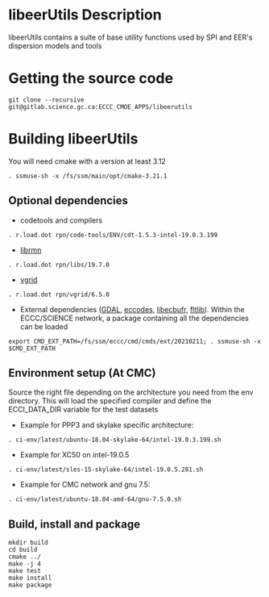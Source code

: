 # libeerUtils Description
libeerUtils contains a suite of base utility functions used by SPI and EER's dispersion models and tools

# Getting the source code
```shell
git clone --recursive git@gitlab.science.gc.ca:ECCC_CMOE_APPS/libeerutils
```
# Building libeerUtils
You will need cmake with a version at least 3.12
```shell
. ssmuse-sh -x /fs/ssm/main/opt/cmake-3.21.1
```

## Optional dependencies
* codetools and compilers
```shell
. r.load.dot rpn/code-tools/ENV/cdt-1.5.3-intel-19.0.3.199
```

* [librmn](https://gitlab.science.gc.ca/RPN-SI/librmn)
```shell
. r.load.dot rpn/libs/19.7.0
```

* [vgrid](https://gitlab.science.gc.ca/RPN-SI/vgrid)
```shell
. r.load.dot rpn/vgrid/6.5.0
```

* External dependencies ([GDAL](https://gdal.org/), [eccodes](https://confluence.ecmwf.int/display/ECC), [libecbufr](https://github.com/ECCC-MSC/libecbufr), [fltlib](https://sourceforge.net/projects/fltlib)). Within the ECCC/SCIENCE network, a package containing all the dependencies can be loaded
```shell
export CMD_EXT_PATH=/fs/ssm/eccc/cmd/cmds/ext/20210211; . ssmuse-sh -x $CMD_EXT_PATH
```

## Environment setup (At CMC)

Source the right file depending on the architecture you need from the env directory. This will load the specified compiler and define the ECCI_DATA_DIR variable for the test datasets

- Example for PPP3 and skylake specific architecture:
```shell
. ci-env/latest/ubuntu-18.04-skylake-64/intel-19.0.3.199.sh
```

- Example for XC50 on intel-19.0.5
```shell
. ci-env/latest/sles-15-skylake-64/intel-19.0.5.281.sh
```

- Example for CMC network and gnu 7.5:
```shell
. ci-env/latest/ubuntu-18.04-amd-64/gnu-7.5.0.sh
```

## Build, install and package
```shell
mkdir build
cd build
cmake ../
make -j 4
make test
make install
make package
```
